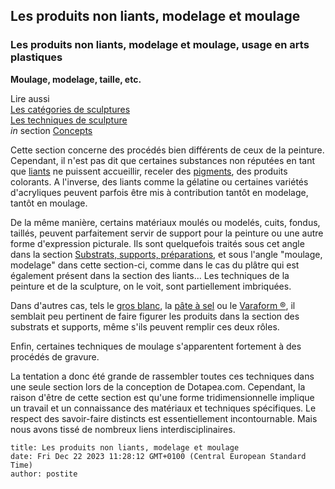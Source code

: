 ## Les produits non liants, modelage et moulage
### Les produits non liants, modelage et moulage, usage en arts plastiques
 **Moulage, modelage, taille, etc.**  

Lire aussi  
[Les catégories de sculptures](sculptcateg.html)  
[Les techniques de sculpture](sculpttech.html)  
_in_ section [Concepts](conceptstechniques.html)

Cette section concerne des procédés bien différents de ceux de la peinture. Cependant, il n'est pas dit que certaines substances non réputées en tant que [liants](liants.html) ne puissent accueillir, receler des [pigments](pigments.html), des produits colorants. A l'inverse, des liants comme la gélatine ou certaines variétés d'acryliques peuvent parfois être mis à contribution tantôt en modelage, tantôt en moulage.

De la même manière, certains matériaux moulés ou modelés, cuits, fondus, taillés, peuvent parfaitement servir de support pour la peinture ou une autre forme d'expression picturale. Ils sont quelquefois traités sous cet angle dans la section [Substrats, supports, préparations](supportsetpreparations.html), et sous l'angle "moulage, modelage" dans cette section-ci, comme dans le cas du plâtre qui est également présent dans la section des liants... Les techniques de la peinture et de la sculpture, on le voit, sont partiellement imbriquées.

Dans d'autres cas, tels le [gros blanc](grosblanc.html), la [pâte à sel](pateasel.html) ou le [Varaform ®](varaform.html), il semblait peu pertinent de faire figurer les produits dans la section des substrats et supports, même s'ils peuvent remplir ces deux rôles.

Enfin, certaines techniques de moulage s'apparentent fortement à des procédés de gravure.

La tentation a donc été grande de rassembler toutes ces techniques dans une seule section lors de la conception de Dotapea.com. Cependant, la raison d'être de cette section est qu'une forme tridimensionnelle implique un travail et un connaissance des matériaux et techniques spécifiques. Le respect des savoir-faire distincts est essentiellement incontournable. Mais nous avons tissé de nombreux liens interdisciplinaires.


```
title: Les produits non liants, modelage et moulage
date: Fri Dec 22 2023 11:28:12 GMT+0100 (Central European Standard Time)
author: postite
```
